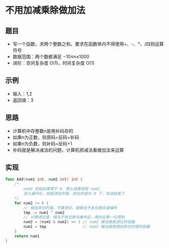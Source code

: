 # 不用加减乘除做加法

## 题目

* 写一个函数，求两个整数之和，要求在函数体内不得使用+、-、*、/四则运算符号
* 数据范围：两个数都满足 −10≤n≤1000
* 进阶：空间复杂度 O(1)，时间复杂度 O(1)

## 示例

* 输入：1,2
* 返回值：3

## 思路

* 计算机中存整数n是用补码存的
* 如果n为正数，则原码=反码=补码
* 如果n为负数，则补码=反码+1
* 补码就是解决减法的问题，计算机把减法看做加法来运算

## 实现

```go
func Add(num1 int, num2 int) int {
	/*
		num2 初始如果等于 0，那么结果就是 num1
		进入循环后，就是进位的值，进位的值为 0 了，加法结束了
	*/
	for num2 != 0 {
		// 相加各位的值，不算进位，就相当于各位做异或操作
		tmp := num1 ^ num2
		// 计算进位值，相当于各位做与操作后，再向左移一位得到
		num2 = (num1 & num2) << 1 // num2 被当做放进位的容器
		num1 = tmp                // num1 被当做放相加各位的值的容器
	}
	return num1
}
```